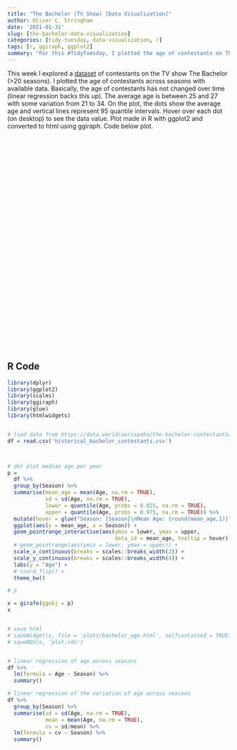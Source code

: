 ```yaml
---
title: "The Bachelor (TV Show) [Data Visualization]"
author: Oliver C. Stringham
date: '2021-01-31'
slug: [the-bachelor-data-visualization]
categories: [tidy-tuesday, data-visualization, r]
tags: [r, ggiraph, ggplot2]
summary: "For this #TidyTuesday, I plotted the age of contestants on The Bachelor across >20 seasons. There was no significant trend in the age of contestants over time. The average age is between 25 and 27 with some variation from 21 to 34."
---
```


<script src="{{< blogdown/postref >}}index_files/htmlwidgets/htmlwidgets.js"></script>
<script src="{{< blogdown/postref >}}index_files/d3-bundle/d3-bundle.min.js"></script>
<script src="{{< blogdown/postref >}}index_files/d3-lasso/d3-lasso.min.js"></script>
<script src="{{< blogdown/postref >}}index_files/save-svg-as-png/save-svg-as-png.min.js"></script>
<link href="{{< blogdown/postref >}}index_files/ggiraphjs/ggiraphjs.min.css" rel="stylesheet" />
<script src="{{< blogdown/postref >}}index_files/ggiraphjs/ggiraphjs.min.js"></script>
<script src="{{< blogdown/postref >}}index_files/girafe-binding/girafe.js"></script>

This week I explored a [dataset](https://data.world/aerispaha/the-bachelor-contestants/workspace/file?filename=historical_bachelor_contestants.csv) of contestants on the TV show The Bachelor (&gt;20 seasons). I plotted the age of contestants across seasons with available data. Basically, the age of contestants has not changed over time (linear regression backs this up). The average age is between 25 and 27 with some variation from 21 to 34. On the plot, the dots show the average age and vertical lines represent 95 quantile intervals. Hover over each dot (on desktop) to see the data value. Plot made in R with ggplot2 and converted to html using ggiraph. Code below plot.

<div id="htmlwidget-1" style="width:672px;height:480px;" class="girafe html-widget"></div>
<script type="application/json" data-for="htmlwidget-1">{"x":{"html":"<?xml version=\"1.0\" encoding=\"UTF-8\"?>\n<svg xmlns='http://www.w3.org/2000/svg' xmlns:xlink='http://www.w3.org/1999/xlink' id='svg_2ba6c334-1d88-482c-9094-7624d30e2710' viewBox='0 0 432.00 360.00'>\n  <g>\n    <defs>\n      <clipPath id='svg_2ba6c334-1d88-482c-9094-7624d30e2710_cl_1'>\n        <rect x='0.00' y='0.00' width='432.00' height='360.00'/>\n      <\/clipPath>\n    <\/defs>\n    <rect x='0.00' y='0.00' width='432.00' height='360.00' id='svg_2ba6c334-1d88-482c-9094-7624d30e2710_el_1' clip-path='url(#svg_2ba6c334-1d88-482c-9094-7624d30e2710_cl_1)' fill='#FFFFFF' fill-opacity='1' stroke='#FFFFFF' stroke-opacity='1' stroke-width='0.75' stroke-linejoin='round' stroke-linecap='round'/>\n    <defs>\n      <clipPath id='svg_2ba6c334-1d88-482c-9094-7624d30e2710_cl_2'>\n        <rect x='0.00' y='0.00' width='432.00' height='360.00'/>\n      <\/clipPath>\n    <\/defs>\n    <rect x='0.00' y='0.00' width='432.00' height='360.00' id='svg_2ba6c334-1d88-482c-9094-7624d30e2710_el_2' clip-path='url(#svg_2ba6c334-1d88-482c-9094-7624d30e2710_cl_2)' fill='#FFFFFF' fill-opacity='1' stroke='#FFFFFF' stroke-opacity='1' stroke-width='1.07' stroke-linejoin='round' stroke-linecap='round'/>\n    <defs>\n      <clipPath id='svg_2ba6c334-1d88-482c-9094-7624d30e2710_cl_3'>\n        <rect x='33.13' y='5.48' width='393.39' height='323.03'/>\n      <\/clipPath>\n    <\/defs>\n    <rect x='33.13' y='5.48' width='393.39' height='323.03' id='svg_2ba6c334-1d88-482c-9094-7624d30e2710_el_3' clip-path='url(#svg_2ba6c334-1d88-482c-9094-7624d30e2710_cl_3)' fill='#FFFFFF' fill-opacity='1' stroke='none'/>\n    <polyline points='33.13,304.93 426.52,304.93' id='svg_2ba6c334-1d88-482c-9094-7624d30e2710_el_4' clip-path='url(#svg_2ba6c334-1d88-482c-9094-7624d30e2710_cl_3)' fill='none' stroke='#EBEBEB' stroke-opacity='1' stroke-width='0.53' stroke-linejoin='round' stroke-linecap='butt'/>\n    <polyline points='33.13,215.94 426.52,215.94' id='svg_2ba6c334-1d88-482c-9094-7624d30e2710_el_5' clip-path='url(#svg_2ba6c334-1d88-482c-9094-7624d30e2710_cl_3)' fill='none' stroke='#EBEBEB' stroke-opacity='1' stroke-width='0.53' stroke-linejoin='round' stroke-linecap='butt'/>\n    <polyline points='33.13,126.95 426.52,126.95' id='svg_2ba6c334-1d88-482c-9094-7624d30e2710_el_6' clip-path='url(#svg_2ba6c334-1d88-482c-9094-7624d30e2710_cl_3)' fill='none' stroke='#EBEBEB' stroke-opacity='1' stroke-width='0.53' stroke-linejoin='round' stroke-linecap='butt'/>\n    <polyline points='33.13,37.96 426.52,37.96' id='svg_2ba6c334-1d88-482c-9094-7624d30e2710_el_7' clip-path='url(#svg_2ba6c334-1d88-482c-9094-7624d30e2710_cl_3)' fill='none' stroke='#EBEBEB' stroke-opacity='1' stroke-width='0.53' stroke-linejoin='round' stroke-linecap='butt'/>\n    <polyline points='51.01,328.51 51.01,5.48' id='svg_2ba6c334-1d88-482c-9094-7624d30e2710_el_8' clip-path='url(#svg_2ba6c334-1d88-482c-9094-7624d30e2710_cl_3)' fill='none' stroke='#EBEBEB' stroke-opacity='1' stroke-width='0.53' stroke-linejoin='round' stroke-linecap='butt'/>\n    <polyline points='83.52,328.51 83.52,5.48' id='svg_2ba6c334-1d88-482c-9094-7624d30e2710_el_9' clip-path='url(#svg_2ba6c334-1d88-482c-9094-7624d30e2710_cl_3)' fill='none' stroke='#EBEBEB' stroke-opacity='1' stroke-width='0.53' stroke-linejoin='round' stroke-linecap='butt'/>\n    <polyline points='116.03,328.51 116.03,5.48' id='svg_2ba6c334-1d88-482c-9094-7624d30e2710_el_10' clip-path='url(#svg_2ba6c334-1d88-482c-9094-7624d30e2710_cl_3)' fill='none' stroke='#EBEBEB' stroke-opacity='1' stroke-width='0.53' stroke-linejoin='round' stroke-linecap='butt'/>\n    <polyline points='148.54,328.51 148.54,5.48' id='svg_2ba6c334-1d88-482c-9094-7624d30e2710_el_11' clip-path='url(#svg_2ba6c334-1d88-482c-9094-7624d30e2710_cl_3)' fill='none' stroke='#EBEBEB' stroke-opacity='1' stroke-width='0.53' stroke-linejoin='round' stroke-linecap='butt'/>\n    <polyline points='181.06,328.51 181.06,5.48' id='svg_2ba6c334-1d88-482c-9094-7624d30e2710_el_12' clip-path='url(#svg_2ba6c334-1d88-482c-9094-7624d30e2710_cl_3)' fill='none' stroke='#EBEBEB' stroke-opacity='1' stroke-width='0.53' stroke-linejoin='round' stroke-linecap='butt'/>\n    <polyline points='213.57,328.51 213.57,5.48' id='svg_2ba6c334-1d88-482c-9094-7624d30e2710_el_13' clip-path='url(#svg_2ba6c334-1d88-482c-9094-7624d30e2710_cl_3)' fill='none' stroke='#EBEBEB' stroke-opacity='1' stroke-width='0.53' stroke-linejoin='round' stroke-linecap='butt'/>\n    <polyline points='246.08,328.51 246.08,5.48' id='svg_2ba6c334-1d88-482c-9094-7624d30e2710_el_14' clip-path='url(#svg_2ba6c334-1d88-482c-9094-7624d30e2710_cl_3)' fill='none' stroke='#EBEBEB' stroke-opacity='1' stroke-width='0.53' stroke-linejoin='round' stroke-linecap='butt'/>\n    <polyline points='278.59,328.51 278.59,5.48' id='svg_2ba6c334-1d88-482c-9094-7624d30e2710_el_15' clip-path='url(#svg_2ba6c334-1d88-482c-9094-7624d30e2710_cl_3)' fill='none' stroke='#EBEBEB' stroke-opacity='1' stroke-width='0.53' stroke-linejoin='round' stroke-linecap='butt'/>\n    <polyline points='311.10,328.51 311.10,5.48' id='svg_2ba6c334-1d88-482c-9094-7624d30e2710_el_16' clip-path='url(#svg_2ba6c334-1d88-482c-9094-7624d30e2710_cl_3)' fill='none' stroke='#EBEBEB' stroke-opacity='1' stroke-width='0.53' stroke-linejoin='round' stroke-linecap='butt'/>\n    <polyline points='343.62,328.51 343.62,5.48' id='svg_2ba6c334-1d88-482c-9094-7624d30e2710_el_17' clip-path='url(#svg_2ba6c334-1d88-482c-9094-7624d30e2710_cl_3)' fill='none' stroke='#EBEBEB' stroke-opacity='1' stroke-width='0.53' stroke-linejoin='round' stroke-linecap='butt'/>\n    <polyline points='376.13,328.51 376.13,5.48' id='svg_2ba6c334-1d88-482c-9094-7624d30e2710_el_18' clip-path='url(#svg_2ba6c334-1d88-482c-9094-7624d30e2710_cl_3)' fill='none' stroke='#EBEBEB' stroke-opacity='1' stroke-width='0.53' stroke-linejoin='round' stroke-linecap='butt'/>\n    <polyline points='408.64,328.51 408.64,5.48' id='svg_2ba6c334-1d88-482c-9094-7624d30e2710_el_19' clip-path='url(#svg_2ba6c334-1d88-482c-9094-7624d30e2710_cl_3)' fill='none' stroke='#EBEBEB' stroke-opacity='1' stroke-width='0.53' stroke-linejoin='round' stroke-linecap='butt'/>\n    <polyline points='33.13,260.43 426.52,260.43' id='svg_2ba6c334-1d88-482c-9094-7624d30e2710_el_20' clip-path='url(#svg_2ba6c334-1d88-482c-9094-7624d30e2710_cl_3)' fill='none' stroke='#EBEBEB' stroke-opacity='1' stroke-width='1.07' stroke-linejoin='round' stroke-linecap='butt'/>\n    <polyline points='33.13,171.44 426.52,171.44' id='svg_2ba6c334-1d88-482c-9094-7624d30e2710_el_21' clip-path='url(#svg_2ba6c334-1d88-482c-9094-7624d30e2710_cl_3)' fill='none' stroke='#EBEBEB' stroke-opacity='1' stroke-width='1.07' stroke-linejoin='round' stroke-linecap='butt'/>\n    <polyline points='33.13,82.45 426.52,82.45' id='svg_2ba6c334-1d88-482c-9094-7624d30e2710_el_22' clip-path='url(#svg_2ba6c334-1d88-482c-9094-7624d30e2710_cl_3)' fill='none' stroke='#EBEBEB' stroke-opacity='1' stroke-width='1.07' stroke-linejoin='round' stroke-linecap='butt'/>\n    <polyline points='34.75,328.51 34.75,5.48' id='svg_2ba6c334-1d88-482c-9094-7624d30e2710_el_23' clip-path='url(#svg_2ba6c334-1d88-482c-9094-7624d30e2710_cl_3)' fill='none' stroke='#EBEBEB' stroke-opacity='1' stroke-width='1.07' stroke-linejoin='round' stroke-linecap='butt'/>\n    <polyline points='67.27,328.51 67.27,5.48' id='svg_2ba6c334-1d88-482c-9094-7624d30e2710_el_24' clip-path='url(#svg_2ba6c334-1d88-482c-9094-7624d30e2710_cl_3)' fill='none' stroke='#EBEBEB' stroke-opacity='1' stroke-width='1.07' stroke-linejoin='round' stroke-linecap='butt'/>\n    <polyline points='99.78,328.51 99.78,5.48' id='svg_2ba6c334-1d88-482c-9094-7624d30e2710_el_25' clip-path='url(#svg_2ba6c334-1d88-482c-9094-7624d30e2710_cl_3)' fill='none' stroke='#EBEBEB' stroke-opacity='1' stroke-width='1.07' stroke-linejoin='round' stroke-linecap='butt'/>\n    <polyline points='132.29,328.51 132.29,5.48' id='svg_2ba6c334-1d88-482c-9094-7624d30e2710_el_26' clip-path='url(#svg_2ba6c334-1d88-482c-9094-7624d30e2710_cl_3)' fill='none' stroke='#EBEBEB' stroke-opacity='1' stroke-width='1.07' stroke-linejoin='round' stroke-linecap='butt'/>\n    <polyline points='164.80,328.51 164.80,5.48' id='svg_2ba6c334-1d88-482c-9094-7624d30e2710_el_27' clip-path='url(#svg_2ba6c334-1d88-482c-9094-7624d30e2710_cl_3)' fill='none' stroke='#EBEBEB' stroke-opacity='1' stroke-width='1.07' stroke-linejoin='round' stroke-linecap='butt'/>\n    <polyline points='197.31,328.51 197.31,5.48' id='svg_2ba6c334-1d88-482c-9094-7624d30e2710_el_28' clip-path='url(#svg_2ba6c334-1d88-482c-9094-7624d30e2710_cl_3)' fill='none' stroke='#EBEBEB' stroke-opacity='1' stroke-width='1.07' stroke-linejoin='round' stroke-linecap='butt'/>\n    <polyline points='229.82,328.51 229.82,5.48' id='svg_2ba6c334-1d88-482c-9094-7624d30e2710_el_29' clip-path='url(#svg_2ba6c334-1d88-482c-9094-7624d30e2710_cl_3)' fill='none' stroke='#EBEBEB' stroke-opacity='1' stroke-width='1.07' stroke-linejoin='round' stroke-linecap='butt'/>\n    <polyline points='262.34,328.51 262.34,5.48' id='svg_2ba6c334-1d88-482c-9094-7624d30e2710_el_30' clip-path='url(#svg_2ba6c334-1d88-482c-9094-7624d30e2710_cl_3)' fill='none' stroke='#EBEBEB' stroke-opacity='1' stroke-width='1.07' stroke-linejoin='round' stroke-linecap='butt'/>\n    <polyline points='294.85,328.51 294.85,5.48' id='svg_2ba6c334-1d88-482c-9094-7624d30e2710_el_31' clip-path='url(#svg_2ba6c334-1d88-482c-9094-7624d30e2710_cl_3)' fill='none' stroke='#EBEBEB' stroke-opacity='1' stroke-width='1.07' stroke-linejoin='round' stroke-linecap='butt'/>\n    <polyline points='327.36,328.51 327.36,5.48' id='svg_2ba6c334-1d88-482c-9094-7624d30e2710_el_32' clip-path='url(#svg_2ba6c334-1d88-482c-9094-7624d30e2710_cl_3)' fill='none' stroke='#EBEBEB' stroke-opacity='1' stroke-width='1.07' stroke-linejoin='round' stroke-linecap='butt'/>\n    <polyline points='359.87,328.51 359.87,5.48' id='svg_2ba6c334-1d88-482c-9094-7624d30e2710_el_33' clip-path='url(#svg_2ba6c334-1d88-482c-9094-7624d30e2710_cl_3)' fill='none' stroke='#EBEBEB' stroke-opacity='1' stroke-width='1.07' stroke-linejoin='round' stroke-linecap='butt'/>\n    <polyline points='392.38,328.51 392.38,5.48' id='svg_2ba6c334-1d88-482c-9094-7624d30e2710_el_34' clip-path='url(#svg_2ba6c334-1d88-482c-9094-7624d30e2710_cl_3)' fill='none' stroke='#EBEBEB' stroke-opacity='1' stroke-width='1.07' stroke-linejoin='round' stroke-linecap='butt'/>\n    <polyline points='424.89,328.51 424.89,5.48' id='svg_2ba6c334-1d88-482c-9094-7624d30e2710_el_35' clip-path='url(#svg_2ba6c334-1d88-482c-9094-7624d30e2710_cl_3)' fill='none' stroke='#EBEBEB' stroke-opacity='1' stroke-width='1.07' stroke-linejoin='round' stroke-linecap='butt'/>\n    <line x1='51.01' y1='304.93' x2='51.01' y2='118.05' id='svg_2ba6c334-1d88-482c-9094-7624d30e2710_el_36' clip-path='url(#svg_2ba6c334-1d88-482c-9094-7624d30e2710_cl_3)' stroke='#000000' stroke-opacity='1' stroke-width='1.07' stroke-linejoin='round' stroke-linecap='butt' fill='#000000' fill-opacity='1' data-id='26.4' title='Season: 1&amp;lt;br&amp;gt;Mean Age: 26.4'/>\n    <line x1='67.27' y1='304.93' x2='67.27' y2='86.90' id='svg_2ba6c334-1d88-482c-9094-7624d30e2710_el_37' clip-path='url(#svg_2ba6c334-1d88-482c-9094-7624d30e2710_cl_3)' stroke='#000000' stroke-opacity='1' stroke-width='1.07' stroke-linejoin='round' stroke-linecap='butt' fill='#000000' fill-opacity='1' data-id='26.6' title='Season: 2&amp;lt;br&amp;gt;Mean Age: 26.6'/>\n    <line x1='116.03' y1='313.83' x2='116.03' y2='171.44' id='svg_2ba6c334-1d88-482c-9094-7624d30e2710_el_38' clip-path='url(#svg_2ba6c334-1d88-482c-9094-7624d30e2710_cl_3)' stroke='#000000' stroke-opacity='1' stroke-width='1.07' stroke-linejoin='round' stroke-linecap='butt' fill='#000000' fill-opacity='1' data-id='25.04' title='Season: 5&amp;lt;br&amp;gt;Mean Age: 25'/>\n    <line x1='181.06' y1='304.93' x2='181.06' y2='93.58' id='svg_2ba6c334-1d88-482c-9094-7624d30e2710_el_39' clip-path='url(#svg_2ba6c334-1d88-482c-9094-7624d30e2710_cl_3)' stroke='#000000' stroke-opacity='1' stroke-width='1.07' stroke-linejoin='round' stroke-linecap='butt' fill='#000000' fill-opacity='1' data-id='26.3076923076923' title='Season: 9&amp;lt;br&amp;gt;Mean Age: 26.3'/>\n    <line x1='197.31' y1='291.58' x2='197.31' y2='73.56' id='svg_2ba6c334-1d88-482c-9094-7624d30e2710_el_40' clip-path='url(#svg_2ba6c334-1d88-482c-9094-7624d30e2710_cl_3)' stroke='#000000' stroke-opacity='1' stroke-width='1.07' stroke-linejoin='round' stroke-linecap='butt' fill='#000000' fill-opacity='1' data-id='25.76' title='Season: 10&amp;lt;br&amp;gt;Mean Age: 25.8'/>\n    <line x1='213.57' y1='282.68' x2='213.57' y2='42.41' id='svg_2ba6c334-1d88-482c-9094-7624d30e2710_el_41' clip-path='url(#svg_2ba6c334-1d88-482c-9094-7624d30e2710_cl_3)' stroke='#000000' stroke-opacity='1' stroke-width='1.07' stroke-linejoin='round' stroke-linecap='butt' fill='#000000' fill-opacity='1' data-id='27' title='Season: 11&amp;lt;br&amp;gt;Mean Age: 27'/>\n    <line x1='229.82' y1='304.93' x2='229.82' y2='60.21' id='svg_2ba6c334-1d88-482c-9094-7624d30e2710_el_42' clip-path='url(#svg_2ba6c334-1d88-482c-9094-7624d30e2710_cl_3)' stroke='#000000' stroke-opacity='1' stroke-width='1.07' stroke-linejoin='round' stroke-linecap='butt' fill='#000000' fill-opacity='1' data-id='26.32' title='Season: 12&amp;lt;br&amp;gt;Mean Age: 26.3'/>\n    <line x1='246.08' y1='282.68' x2='246.08' y2='20.16' id='svg_2ba6c334-1d88-482c-9094-7624d30e2710_el_43' clip-path='url(#svg_2ba6c334-1d88-482c-9094-7624d30e2710_cl_3)' stroke='#000000' stroke-opacity='1' stroke-width='1.07' stroke-linejoin='round' stroke-linecap='butt' fill='#000000' fill-opacity='1' data-id='26.92' title='Season: 13&amp;lt;br&amp;gt;Mean Age: 26.9'/>\n    <line x1='262.34' y1='282.68' x2='262.34' y2='95.80' id='svg_2ba6c334-1d88-482c-9094-7624d30e2710_el_44' clip-path='url(#svg_2ba6c334-1d88-482c-9094-7624d30e2710_cl_3)' stroke='#000000' stroke-opacity='1' stroke-width='1.07' stroke-linejoin='round' stroke-linecap='butt' fill='#000000' fill-opacity='1' data-id='26.2' title='Season: 14&amp;lt;br&amp;gt;Mean Age: 26.2'/>\n    <line x1='278.59' y1='260.43' x2='278.59' y2='114.71' id='svg_2ba6c334-1d88-482c-9094-7624d30e2710_el_45' clip-path='url(#svg_2ba6c334-1d88-482c-9094-7624d30e2710_cl_3)' stroke='#000000' stroke-opacity='1' stroke-width='1.07' stroke-linejoin='round' stroke-linecap='butt' fill='#000000' fill-opacity='1' data-id='26.8666666666667' title='Season: 15&amp;lt;br&amp;gt;Mean Age: 26.9'/>\n    <line x1='294.85' y1='282.68' x2='294.85' y2='29.06' id='svg_2ba6c334-1d88-482c-9094-7624d30e2710_el_46' clip-path='url(#svg_2ba6c334-1d88-482c-9094-7624d30e2710_cl_3)' stroke='#000000' stroke-opacity='1' stroke-width='1.07' stroke-linejoin='round' stroke-linecap='butt' fill='#000000' fill-opacity='1' data-id='27.56' title='Season: 16&amp;lt;br&amp;gt;Mean Age: 27.6'/>\n    <line x1='311.10' y1='260.43' x2='311.10' y2='96.36' id='svg_2ba6c334-1d88-482c-9094-7624d30e2710_el_47' clip-path='url(#svg_2ba6c334-1d88-482c-9094-7624d30e2710_cl_3)' stroke='#000000' stroke-opacity='1' stroke-width='1.07' stroke-linejoin='round' stroke-linecap='butt' fill='#000000' fill-opacity='1' data-id='26.4230769230769' title='Season: 17&amp;lt;br&amp;gt;Mean Age: 26.4'/>\n    <line x1='327.36' y1='290.47' x2='327.36' y2='82.45' id='svg_2ba6c334-1d88-482c-9094-7624d30e2710_el_48' clip-path='url(#svg_2ba6c334-1d88-482c-9094-7624d30e2710_cl_3)' stroke='#000000' stroke-opacity='1' stroke-width='1.07' stroke-linejoin='round' stroke-linecap='butt' fill='#000000' fill-opacity='1' data-id='26.1111111111111' title='Season: 18&amp;lt;br&amp;gt;Mean Age: 26.1'/>\n    <line x1='343.62' y1='278.79' x2='343.62' y2='92.47' id='svg_2ba6c334-1d88-482c-9094-7624d30e2710_el_49' clip-path='url(#svg_2ba6c334-1d88-482c-9094-7624d30e2710_cl_3)' stroke='#000000' stroke-opacity='1' stroke-width='1.07' stroke-linejoin='round' stroke-linecap='butt' fill='#000000' fill-opacity='1' data-id='26.8333333333333' title='Season: 19&amp;lt;br&amp;gt;Mean Age: 26.8'/>\n    <line x1='359.87' y1='282.68' x2='359.87' y2='126.95' id='svg_2ba6c334-1d88-482c-9094-7624d30e2710_el_50' clip-path='url(#svg_2ba6c334-1d88-482c-9094-7624d30e2710_cl_3)' stroke='#000000' stroke-opacity='1' stroke-width='1.07' stroke-linejoin='round' stroke-linecap='butt' fill='#000000' fill-opacity='1' data-id='25.1428571428571' title='Season: 20&amp;lt;br&amp;gt;Mean Age: 25.1'/>\n    <line x1='376.13' y1='282.68' x2='376.13' y2='104.70' id='svg_2ba6c334-1d88-482c-9094-7624d30e2710_el_51' clip-path='url(#svg_2ba6c334-1d88-482c-9094-7624d30e2710_cl_3)' stroke='#000000' stroke-opacity='1' stroke-width='1.07' stroke-linejoin='round' stroke-linecap='butt' fill='#000000' fill-opacity='1' data-id='25.9666666666667' title='Season: 21&amp;lt;br&amp;gt;Mean Age: 26'/>\n    <line x1='392.38' y1='289.35' x2='392.38' y2='75.78' id='svg_2ba6c334-1d88-482c-9094-7624d30e2710_el_52' clip-path='url(#svg_2ba6c334-1d88-482c-9094-7624d30e2710_cl_3)' stroke='#000000' stroke-opacity='1' stroke-width='1.07' stroke-linejoin='round' stroke-linecap='butt' fill='#000000' fill-opacity='1' data-id='27.1379310344828' title='Season: 22&amp;lt;br&amp;gt;Mean Age: 27.1'/>\n    <line x1='408.64' y1='282.68' x2='408.64' y2='104.70' id='svg_2ba6c334-1d88-482c-9094-7624d30e2710_el_53' clip-path='url(#svg_2ba6c334-1d88-482c-9094-7624d30e2710_cl_3)' stroke='#000000' stroke-opacity='1' stroke-width='1.07' stroke-linejoin='round' stroke-linecap='butt' fill='#000000' fill-opacity='1' data-id='25.5925925925926' title='Season: 23&amp;lt;br&amp;gt;Mean Age: 25.6'/>\n    <circle cx='51.01' cy='207.04' r='2.13pt' id='svg_2ba6c334-1d88-482c-9094-7624d30e2710_el_54' clip-path='url(#svg_2ba6c334-1d88-482c-9094-7624d30e2710_cl_3)' fill='#000000' fill-opacity='1' stroke='#000000' stroke-opacity='1' stroke-width='1.42' stroke-linejoin='round' stroke-linecap='round' data-id='26.4' title='Season: 1&amp;lt;br&amp;gt;Mean Age: 26.4'/>\n    <circle cx='67.27' cy='202.59' r='2.13pt' id='svg_2ba6c334-1d88-482c-9094-7624d30e2710_el_55' clip-path='url(#svg_2ba6c334-1d88-482c-9094-7624d30e2710_cl_3)' fill='#000000' fill-opacity='1' stroke='#000000' stroke-opacity='1' stroke-width='1.42' stroke-linejoin='round' stroke-linecap='round' data-id='26.6' title='Season: 2&amp;lt;br&amp;gt;Mean Age: 26.6'/>\n    <circle cx='116.03' cy='237.30' r='2.13pt' id='svg_2ba6c334-1d88-482c-9094-7624d30e2710_el_56' clip-path='url(#svg_2ba6c334-1d88-482c-9094-7624d30e2710_cl_3)' fill='#000000' fill-opacity='1' stroke='#000000' stroke-opacity='1' stroke-width='1.42' stroke-linejoin='round' stroke-linecap='round' data-id='25.04' title='Season: 5&amp;lt;br&amp;gt;Mean Age: 25'/>\n    <circle cx='181.06' cy='209.09' r='2.13pt' id='svg_2ba6c334-1d88-482c-9094-7624d30e2710_el_57' clip-path='url(#svg_2ba6c334-1d88-482c-9094-7624d30e2710_cl_3)' fill='#000000' fill-opacity='1' stroke='#000000' stroke-opacity='1' stroke-width='1.42' stroke-linejoin='round' stroke-linecap='round' data-id='26.3076923076923' title='Season: 9&amp;lt;br&amp;gt;Mean Age: 26.3'/>\n    <circle cx='197.31' cy='221.28' r='2.13pt' id='svg_2ba6c334-1d88-482c-9094-7624d30e2710_el_58' clip-path='url(#svg_2ba6c334-1d88-482c-9094-7624d30e2710_cl_3)' fill='#000000' fill-opacity='1' stroke='#000000' stroke-opacity='1' stroke-width='1.42' stroke-linejoin='round' stroke-linecap='round' data-id='25.76' title='Season: 10&amp;lt;br&amp;gt;Mean Age: 25.8'/>\n    <circle cx='213.57' cy='193.69' r='2.13pt' id='svg_2ba6c334-1d88-482c-9094-7624d30e2710_el_59' clip-path='url(#svg_2ba6c334-1d88-482c-9094-7624d30e2710_cl_3)' fill='#000000' fill-opacity='1' stroke='#000000' stroke-opacity='1' stroke-width='1.42' stroke-linejoin='round' stroke-linecap='round' data-id='27' title='Season: 11&amp;lt;br&amp;gt;Mean Age: 27'/>\n    <circle cx='229.82' cy='208.82' r='2.13pt' id='svg_2ba6c334-1d88-482c-9094-7624d30e2710_el_60' clip-path='url(#svg_2ba6c334-1d88-482c-9094-7624d30e2710_cl_3)' fill='#000000' fill-opacity='1' stroke='#000000' stroke-opacity='1' stroke-width='1.42' stroke-linejoin='round' stroke-linecap='round' data-id='26.32' title='Season: 12&amp;lt;br&amp;gt;Mean Age: 26.3'/>\n    <circle cx='246.08' cy='195.47' r='2.13pt' id='svg_2ba6c334-1d88-482c-9094-7624d30e2710_el_61' clip-path='url(#svg_2ba6c334-1d88-482c-9094-7624d30e2710_cl_3)' fill='#000000' fill-opacity='1' stroke='#000000' stroke-opacity='1' stroke-width='1.42' stroke-linejoin='round' stroke-linecap='round' data-id='26.92' title='Season: 13&amp;lt;br&amp;gt;Mean Age: 26.9'/>\n    <circle cx='262.34' cy='211.49' r='2.13pt' id='svg_2ba6c334-1d88-482c-9094-7624d30e2710_el_62' clip-path='url(#svg_2ba6c334-1d88-482c-9094-7624d30e2710_cl_3)' fill='#000000' fill-opacity='1' stroke='#000000' stroke-opacity='1' stroke-width='1.42' stroke-linejoin='round' stroke-linecap='round' data-id='26.2' title='Season: 14&amp;lt;br&amp;gt;Mean Age: 26.2'/>\n    <circle cx='278.59' cy='196.66' r='2.13pt' id='svg_2ba6c334-1d88-482c-9094-7624d30e2710_el_63' clip-path='url(#svg_2ba6c334-1d88-482c-9094-7624d30e2710_cl_3)' fill='#000000' fill-opacity='1' stroke='#000000' stroke-opacity='1' stroke-width='1.42' stroke-linejoin='round' stroke-linecap='round' data-id='26.8666666666667' title='Season: 15&amp;lt;br&amp;gt;Mean Age: 26.9'/>\n    <circle cx='294.85' cy='181.23' r='2.13pt' id='svg_2ba6c334-1d88-482c-9094-7624d30e2710_el_64' clip-path='url(#svg_2ba6c334-1d88-482c-9094-7624d30e2710_cl_3)' fill='#000000' fill-opacity='1' stroke='#000000' stroke-opacity='1' stroke-width='1.42' stroke-linejoin='round' stroke-linecap='round' data-id='27.56' title='Season: 16&amp;lt;br&amp;gt;Mean Age: 27.6'/>\n    <circle cx='311.10' cy='206.53' r='2.13pt' id='svg_2ba6c334-1d88-482c-9094-7624d30e2710_el_65' clip-path='url(#svg_2ba6c334-1d88-482c-9094-7624d30e2710_cl_3)' fill='#000000' fill-opacity='1' stroke='#000000' stroke-opacity='1' stroke-width='1.42' stroke-linejoin='round' stroke-linecap='round' data-id='26.4230769230769' title='Season: 17&amp;lt;br&amp;gt;Mean Age: 26.4'/>\n    <circle cx='327.36' cy='213.47' r='2.13pt' id='svg_2ba6c334-1d88-482c-9094-7624d30e2710_el_66' clip-path='url(#svg_2ba6c334-1d88-482c-9094-7624d30e2710_cl_3)' fill='#000000' fill-opacity='1' stroke='#000000' stroke-opacity='1' stroke-width='1.42' stroke-linejoin='round' stroke-linecap='round' data-id='26.1111111111111' title='Season: 18&amp;lt;br&amp;gt;Mean Age: 26.1'/>\n    <circle cx='343.62' cy='197.40' r='2.13pt' id='svg_2ba6c334-1d88-482c-9094-7624d30e2710_el_67' clip-path='url(#svg_2ba6c334-1d88-482c-9094-7624d30e2710_cl_3)' fill='#000000' fill-opacity='1' stroke='#000000' stroke-opacity='1' stroke-width='1.42' stroke-linejoin='round' stroke-linecap='round' data-id='26.8333333333333' title='Season: 19&amp;lt;br&amp;gt;Mean Age: 26.8'/>\n    <circle cx='359.87' cy='235.01' r='2.13pt' id='svg_2ba6c334-1d88-482c-9094-7624d30e2710_el_68' clip-path='url(#svg_2ba6c334-1d88-482c-9094-7624d30e2710_cl_3)' fill='#000000' fill-opacity='1' stroke='#000000' stroke-opacity='1' stroke-width='1.42' stroke-linejoin='round' stroke-linecap='round' data-id='25.1428571428571' title='Season: 20&amp;lt;br&amp;gt;Mean Age: 25.1'/>\n    <circle cx='376.13' cy='216.68' r='2.13pt' id='svg_2ba6c334-1d88-482c-9094-7624d30e2710_el_69' clip-path='url(#svg_2ba6c334-1d88-482c-9094-7624d30e2710_cl_3)' fill='#000000' fill-opacity='1' stroke='#000000' stroke-opacity='1' stroke-width='1.42' stroke-linejoin='round' stroke-linecap='round' data-id='25.9666666666667' title='Season: 21&amp;lt;br&amp;gt;Mean Age: 26'/>\n    <circle cx='392.38' cy='190.62' r='2.13pt' id='svg_2ba6c334-1d88-482c-9094-7624d30e2710_el_70' clip-path='url(#svg_2ba6c334-1d88-482c-9094-7624d30e2710_cl_3)' fill='#000000' fill-opacity='1' stroke='#000000' stroke-opacity='1' stroke-width='1.42' stroke-linejoin='round' stroke-linecap='round' data-id='27.1379310344828' title='Season: 22&amp;lt;br&amp;gt;Mean Age: 27.1'/>\n    <circle cx='408.64' cy='225.00' r='2.13pt' id='svg_2ba6c334-1d88-482c-9094-7624d30e2710_el_71' clip-path='url(#svg_2ba6c334-1d88-482c-9094-7624d30e2710_cl_3)' fill='#000000' fill-opacity='1' stroke='#000000' stroke-opacity='1' stroke-width='1.42' stroke-linejoin='round' stroke-linecap='round' data-id='25.5925925925926' title='Season: 23&amp;lt;br&amp;gt;Mean Age: 25.6'/>\n    <rect x='33.13' y='5.48' width='393.39' height='323.03' id='svg_2ba6c334-1d88-482c-9094-7624d30e2710_el_72' clip-path='url(#svg_2ba6c334-1d88-482c-9094-7624d30e2710_cl_3)' fill='none' stroke='#333333' stroke-opacity='1' stroke-width='1.07' stroke-linejoin='round' stroke-linecap='round'/>\n    <defs>\n      <clipPath id='svg_2ba6c334-1d88-482c-9094-7624d30e2710_cl_4'>\n        <rect x='0.00' y='0.00' width='432.00' height='360.00'/>\n      <\/clipPath>\n    <\/defs>\n    <g clip-path='url(#svg_2ba6c334-1d88-482c-9094-7624d30e2710_cl_4)'>\n      <text x='18.41' y='263.58' id='svg_2ba6c334-1d88-482c-9094-7624d30e2710_el_73' font-size='6.60pt' fill='#4D4D4D' fill-opacity='1' font-family='Arial'>24<\/text>\n    <\/g>\n    <g clip-path='url(#svg_2ba6c334-1d88-482c-9094-7624d30e2710_cl_4)'>\n      <text x='18.41' y='174.59' id='svg_2ba6c334-1d88-482c-9094-7624d30e2710_el_74' font-size='6.60pt' fill='#4D4D4D' fill-opacity='1' font-family='Arial'>28<\/text>\n    <\/g>\n    <g clip-path='url(#svg_2ba6c334-1d88-482c-9094-7624d30e2710_cl_4)'>\n      <text x='18.41' y='85.60' id='svg_2ba6c334-1d88-482c-9094-7624d30e2710_el_75' font-size='6.60pt' fill='#4D4D4D' fill-opacity='1' font-family='Arial'>32<\/text>\n    <\/g>\n    <polyline points='30.39,260.43 33.13,260.43' id='svg_2ba6c334-1d88-482c-9094-7624d30e2710_el_76' clip-path='url(#svg_2ba6c334-1d88-482c-9094-7624d30e2710_cl_4)' fill='none' stroke='#333333' stroke-opacity='1' stroke-width='1.07' stroke-linejoin='round' stroke-linecap='butt'/>\n    <polyline points='30.39,171.44 33.13,171.44' id='svg_2ba6c334-1d88-482c-9094-7624d30e2710_el_77' clip-path='url(#svg_2ba6c334-1d88-482c-9094-7624d30e2710_cl_4)' fill='none' stroke='#333333' stroke-opacity='1' stroke-width='1.07' stroke-linejoin='round' stroke-linecap='butt'/>\n    <polyline points='30.39,82.45 33.13,82.45' id='svg_2ba6c334-1d88-482c-9094-7624d30e2710_el_78' clip-path='url(#svg_2ba6c334-1d88-482c-9094-7624d30e2710_cl_4)' fill='none' stroke='#333333' stroke-opacity='1' stroke-width='1.07' stroke-linejoin='round' stroke-linecap='butt'/>\n    <polyline points='34.75,331.25 34.75,328.51' id='svg_2ba6c334-1d88-482c-9094-7624d30e2710_el_79' clip-path='url(#svg_2ba6c334-1d88-482c-9094-7624d30e2710_cl_4)' fill='none' stroke='#333333' stroke-opacity='1' stroke-width='1.07' stroke-linejoin='round' stroke-linecap='butt'/>\n    <polyline points='67.27,331.25 67.27,328.51' id='svg_2ba6c334-1d88-482c-9094-7624d30e2710_el_80' clip-path='url(#svg_2ba6c334-1d88-482c-9094-7624d30e2710_cl_4)' fill='none' stroke='#333333' stroke-opacity='1' stroke-width='1.07' stroke-linejoin='round' stroke-linecap='butt'/>\n    <polyline points='99.78,331.25 99.78,328.51' id='svg_2ba6c334-1d88-482c-9094-7624d30e2710_el_81' clip-path='url(#svg_2ba6c334-1d88-482c-9094-7624d30e2710_cl_4)' fill='none' stroke='#333333' stroke-opacity='1' stroke-width='1.07' stroke-linejoin='round' stroke-linecap='butt'/>\n    <polyline points='132.29,331.25 132.29,328.51' id='svg_2ba6c334-1d88-482c-9094-7624d30e2710_el_82' clip-path='url(#svg_2ba6c334-1d88-482c-9094-7624d30e2710_cl_4)' fill='none' stroke='#333333' stroke-opacity='1' stroke-width='1.07' stroke-linejoin='round' stroke-linecap='butt'/>\n    <polyline points='164.80,331.25 164.80,328.51' id='svg_2ba6c334-1d88-482c-9094-7624d30e2710_el_83' clip-path='url(#svg_2ba6c334-1d88-482c-9094-7624d30e2710_cl_4)' fill='none' stroke='#333333' stroke-opacity='1' stroke-width='1.07' stroke-linejoin='round' stroke-linecap='butt'/>\n    <polyline points='197.31,331.25 197.31,328.51' id='svg_2ba6c334-1d88-482c-9094-7624d30e2710_el_84' clip-path='url(#svg_2ba6c334-1d88-482c-9094-7624d30e2710_cl_4)' fill='none' stroke='#333333' stroke-opacity='1' stroke-width='1.07' stroke-linejoin='round' stroke-linecap='butt'/>\n    <polyline points='229.82,331.25 229.82,328.51' id='svg_2ba6c334-1d88-482c-9094-7624d30e2710_el_85' clip-path='url(#svg_2ba6c334-1d88-482c-9094-7624d30e2710_cl_4)' fill='none' stroke='#333333' stroke-opacity='1' stroke-width='1.07' stroke-linejoin='round' stroke-linecap='butt'/>\n    <polyline points='262.34,331.25 262.34,328.51' id='svg_2ba6c334-1d88-482c-9094-7624d30e2710_el_86' clip-path='url(#svg_2ba6c334-1d88-482c-9094-7624d30e2710_cl_4)' fill='none' stroke='#333333' stroke-opacity='1' stroke-width='1.07' stroke-linejoin='round' stroke-linecap='butt'/>\n    <polyline points='294.85,331.25 294.85,328.51' id='svg_2ba6c334-1d88-482c-9094-7624d30e2710_el_87' clip-path='url(#svg_2ba6c334-1d88-482c-9094-7624d30e2710_cl_4)' fill='none' stroke='#333333' stroke-opacity='1' stroke-width='1.07' stroke-linejoin='round' stroke-linecap='butt'/>\n    <polyline points='327.36,331.25 327.36,328.51' id='svg_2ba6c334-1d88-482c-9094-7624d30e2710_el_88' clip-path='url(#svg_2ba6c334-1d88-482c-9094-7624d30e2710_cl_4)' fill='none' stroke='#333333' stroke-opacity='1' stroke-width='1.07' stroke-linejoin='round' stroke-linecap='butt'/>\n    <polyline points='359.87,331.25 359.87,328.51' id='svg_2ba6c334-1d88-482c-9094-7624d30e2710_el_89' clip-path='url(#svg_2ba6c334-1d88-482c-9094-7624d30e2710_cl_4)' fill='none' stroke='#333333' stroke-opacity='1' stroke-width='1.07' stroke-linejoin='round' stroke-linecap='butt'/>\n    <polyline points='392.38,331.25 392.38,328.51' id='svg_2ba6c334-1d88-482c-9094-7624d30e2710_el_90' clip-path='url(#svg_2ba6c334-1d88-482c-9094-7624d30e2710_cl_4)' fill='none' stroke='#333333' stroke-opacity='1' stroke-width='1.07' stroke-linejoin='round' stroke-linecap='butt'/>\n    <polyline points='424.89,331.25 424.89,328.51' id='svg_2ba6c334-1d88-482c-9094-7624d30e2710_el_91' clip-path='url(#svg_2ba6c334-1d88-482c-9094-7624d30e2710_cl_4)' fill='none' stroke='#333333' stroke-opacity='1' stroke-width='1.07' stroke-linejoin='round' stroke-linecap='butt'/>\n    <g clip-path='url(#svg_2ba6c334-1d88-482c-9094-7624d30e2710_cl_4)'>\n      <text x='32.31' y='339.74' id='svg_2ba6c334-1d88-482c-9094-7624d30e2710_el_92' font-size='6.60pt' fill='#4D4D4D' fill-opacity='1' font-family='Arial'>0<\/text>\n    <\/g>\n    <g clip-path='url(#svg_2ba6c334-1d88-482c-9094-7624d30e2710_cl_4)'>\n      <text x='64.82' y='339.74' id='svg_2ba6c334-1d88-482c-9094-7624d30e2710_el_93' font-size='6.60pt' fill='#4D4D4D' fill-opacity='1' font-family='Arial'>2<\/text>\n    <\/g>\n    <g clip-path='url(#svg_2ba6c334-1d88-482c-9094-7624d30e2710_cl_4)'>\n      <text x='97.33' y='339.74' id='svg_2ba6c334-1d88-482c-9094-7624d30e2710_el_94' font-size='6.60pt' fill='#4D4D4D' fill-opacity='1' font-family='Arial'>4<\/text>\n    <\/g>\n    <g clip-path='url(#svg_2ba6c334-1d88-482c-9094-7624d30e2710_cl_4)'>\n      <text x='129.84' y='339.74' id='svg_2ba6c334-1d88-482c-9094-7624d30e2710_el_95' font-size='6.60pt' fill='#4D4D4D' fill-opacity='1' font-family='Arial'>6<\/text>\n    <\/g>\n    <g clip-path='url(#svg_2ba6c334-1d88-482c-9094-7624d30e2710_cl_4)'>\n      <text x='162.35' y='339.74' id='svg_2ba6c334-1d88-482c-9094-7624d30e2710_el_96' font-size='6.60pt' fill='#4D4D4D' fill-opacity='1' font-family='Arial'>8<\/text>\n    <\/g>\n    <g clip-path='url(#svg_2ba6c334-1d88-482c-9094-7624d30e2710_cl_4)'>\n      <text x='192.42' y='339.74' id='svg_2ba6c334-1d88-482c-9094-7624d30e2710_el_97' font-size='6.60pt' fill='#4D4D4D' fill-opacity='1' font-family='Arial'>10<\/text>\n    <\/g>\n    <g clip-path='url(#svg_2ba6c334-1d88-482c-9094-7624d30e2710_cl_4)'>\n      <text x='224.93' y='339.74' id='svg_2ba6c334-1d88-482c-9094-7624d30e2710_el_98' font-size='6.60pt' fill='#4D4D4D' fill-opacity='1' font-family='Arial'>12<\/text>\n    <\/g>\n    <g clip-path='url(#svg_2ba6c334-1d88-482c-9094-7624d30e2710_cl_4)'>\n      <text x='257.44' y='339.74' id='svg_2ba6c334-1d88-482c-9094-7624d30e2710_el_99' font-size='6.60pt' fill='#4D4D4D' fill-opacity='1' font-family='Arial'>14<\/text>\n    <\/g>\n    <g clip-path='url(#svg_2ba6c334-1d88-482c-9094-7624d30e2710_cl_4)'>\n      <text x='289.95' y='339.74' id='svg_2ba6c334-1d88-482c-9094-7624d30e2710_el_100' font-size='6.60pt' fill='#4D4D4D' fill-opacity='1' font-family='Arial'>16<\/text>\n    <\/g>\n    <g clip-path='url(#svg_2ba6c334-1d88-482c-9094-7624d30e2710_cl_4)'>\n      <text x='322.47' y='339.74' id='svg_2ba6c334-1d88-482c-9094-7624d30e2710_el_101' font-size='6.60pt' fill='#4D4D4D' fill-opacity='1' font-family='Arial'>18<\/text>\n    <\/g>\n    <g clip-path='url(#svg_2ba6c334-1d88-482c-9094-7624d30e2710_cl_4)'>\n      <text x='354.98' y='339.74' id='svg_2ba6c334-1d88-482c-9094-7624d30e2710_el_102' font-size='6.60pt' fill='#4D4D4D' fill-opacity='1' font-family='Arial'>20<\/text>\n    <\/g>\n    <g clip-path='url(#svg_2ba6c334-1d88-482c-9094-7624d30e2710_cl_4)'>\n      <text x='387.49' y='339.74' id='svg_2ba6c334-1d88-482c-9094-7624d30e2710_el_103' font-size='6.60pt' fill='#4D4D4D' fill-opacity='1' font-family='Arial'>22<\/text>\n    <\/g>\n    <g clip-path='url(#svg_2ba6c334-1d88-482c-9094-7624d30e2710_cl_4)'>\n      <text x='420.00' y='339.74' id='svg_2ba6c334-1d88-482c-9094-7624d30e2710_el_104' font-size='6.60pt' fill='#4D4D4D' fill-opacity='1' font-family='Arial'>24<\/text>\n    <\/g>\n    <g clip-path='url(#svg_2ba6c334-1d88-482c-9094-7624d30e2710_cl_4)'>\n      <text x='211.17' y='352.21' id='svg_2ba6c334-1d88-482c-9094-7624d30e2710_el_105' font-size='8.25pt' font-family='Arial'>Season<\/text>\n    <\/g>\n    <g clip-path='url(#svg_2ba6c334-1d88-482c-9094-7624d30e2710_cl_4)'>\n      <text transform='translate(13.35,176.78) rotate(-90.00)' id='svg_2ba6c334-1d88-482c-9094-7624d30e2710_el_106' font-size='8.25pt' font-family='Arial'>Age<\/text>\n    <\/g>\n  <\/g>\n<\/svg>","js":null,"uid":"svg_2ba6c334-1d88-482c-9094-7624d30e2710","ratio":1.2,"settings":{"tooltip":{"css":".tooltip_SVGID_ { padding:5px;background:black;color:white;border-radius:2px 2px 2px 2px }","offx":10,"offy":0,"use_cursor_pos":true,"opacity":0.9,"usefill":false,"usestroke":false,"delay":{"over":200,"out":500}},"hover":{"css":".hover_SVGID_ { fill:orange;stroke:gray; }","reactive":false},"hoverkey":{"css":".hover_key_SVGID_ { stroke:red; }","reactive":false},"hovertheme":{"css":".hover_theme_SVGID_ { fill:green; }","reactive":false},"hoverinv":{"css":""},"zoom":{"min":1,"max":1},"capture":{"css":".selected_SVGID_ { fill:red;stroke:gray; }","type":"multiple","only_shiny":true,"selected":[]},"capturekey":{"css":".selected_key_SVGID_ { stroke:gray; }","type":"single","only_shiny":true,"selected":[]},"capturetheme":{"css":".selected_theme_SVGID_ { stroke:gray; }","type":"single","only_shiny":true,"selected":[]},"toolbar":{"position":"topright","saveaspng":true,"pngname":"diagram"},"sizing":{"rescale":true,"width":1}}},"evals":[],"jsHooks":[]}</script>

## R Code

``` r
library(dplyr)
library(ggplot2)
library(scales)
library(ggiraph)
library(glue)
library(htmlwidgets)


# load data from https://data.world/aerispaha/the-bachelor-contestants/workspace/file?filename=historical_bachelor_contestants.csv
df = read.csv('historical_bachelor_contestants.csv')



# dot plot median age per year
p = 
  df %>% 
  group_by(Season) %>% 
  summarise(mean_age = mean(Age, na.rm = TRUE),
            sd = sd(Age, na.rm = TRUE),
            lower = quantile(Age, probs = 0.025, na.rm = TRUE),
            upper = quantile(Age, probs = 0.975, na.rm = TRUE)) %>% 
  mutate(hover = glue("Season: {Season}\nMean Age: {round(mean_age,1)}")) %>% 
  ggplot(aes(y = mean_age, x = Season)) +
  geom_pointrange_interactive(aes(ymin = lower, ymax = upper,
                                  data_id = mean_age, tooltip = hover)) +
  # geom_pointrange(aes(ymin = lower, ymax = upper)) +
  scale_x_continuous(breaks = scales::breaks_width(2)) +
  scale_y_continuous(breaks = scales::breaks_width(4)) +
  labs(y = "Age") +
  # coord_flip() + 
  theme_bw()

# p

x = girafe(ggobj = p)
x


# save html
# saveWidget(x, file = 'plots/bachelor_age.html', selfcontained = TRUE)
# saveRDS(x, 'plot.rds')


# linear regression of age across seasons
df %>% 
  lm(formula = Age ~ Season) %>% 
  summary()

# linear regression of the variation of age across seasons
df %>% 
  group_by(Season) %>% 
  summarise(sd = sd(Age, na.rm = TRUE),
            mean = mean(Age, na.rm = TRUE),
            cv = sd/mean) %>% 
  lm(formula = cv ~ Season) %>% 
  summary()
```
